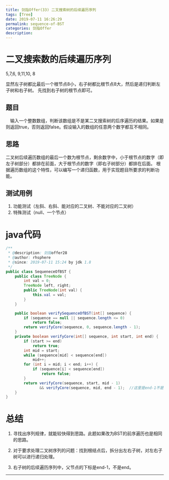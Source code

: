 ```yaml
---
title: 剑指Offer(33) 二叉搜索树的后续遍历序列
tags: [Tree]
date: 2019-07-11 16:26:29
permalink: sequence-of-BST
categories: 剑指Offer
description:
---
```

<p class="description"></p>


<!-- more -->

# 二叉搜索数的后续遍历序列

5,7,6,  9,11,10,  8  

显然左子树都比最后一个根节点8小，右子树都比根节点8大，然后是递归判断左子树和右子树。
先找到右子树的根节点即可。


## 题目

　输入一个整数数组，判断该数组是不是某二叉搜索树的后序遍历的结果。如果是则返回true，否则返回false。假设输入的数组的任意两个数字都互不相同。

## 思路

二叉树后续遍历数组的最后一个数为根节点，剩余数字中，小于根节点的数字（即左子树部分）都排在前面，大于根节点的数字（即右子树部分）都排在后面。
根据遍历数组的这个特性，可以编写一个递归函数，用于实现题目所要求的判断功能。


## 测试用例
1. 功能测试（左斜、右斜、能对应的二叉树、不能对应的二叉树）
2. 特殊测试（null、一个节点）

# java代码

```java
/**
 * @description: 剑指offer28
 * @author: rhsphere
 * @since: 2019-07-11 15:24 by jdk 1.8
 */
public class SequeneceOfBST {
    public class TreeNode {
        int val = 0;
        TreeNode left, right;
        public TreeNode(int val) {
            this.val = val;
        }
    }

    public boolean verifySequenceOfBST(int[] sequence) {
    	if (sequence == null || sequence.length <= 0)
    		return false;
    	return verifyCore(sequence, 0, sequence.length - 1);
    }
    private boolean verifyCore(int[] sequence, int start, int end) {
    	if (start >= end)
    		return true;
    	int mid = start;
    	while (sequence[mid] < sequence[end])
    		mid++;
    	for (int i = mid; i < end; i++) {
    		if (sequence[i] < sequence[end])
    			return false;
    	}
    	return verifyCore(sequence, start, mid - 1) 
    		   && verifyCore(sequence, mid, end - 1);  //这里是end-1不是end
    }
}
```


# 总结
1. 寻找出序列规律，就能较快得到思路。此题如果改为BST的前序遍历也是相同的思路。

2. 对于要求处理二叉树序列的问题：找到根结点后，拆分出左右子树，对左右子树可以进行递归处理。

3. 右子树的后续遍历序列中，父节点的下标是end-1，不是end。

<hr />